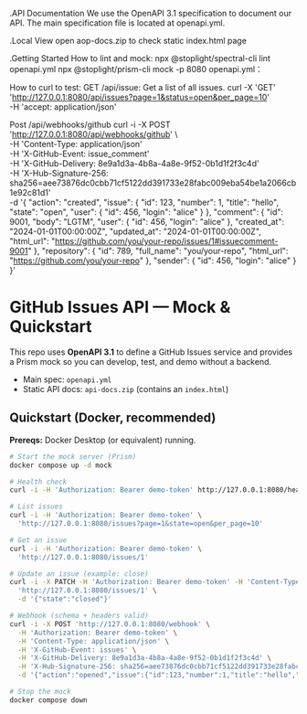 .API Documentation
We use the OpenAPI 3.1 specification to document our API. The main specification file is located at openapi.yml.

.Local View
open aop-docs.zip to check static index.html page 

.Getting Started
 How to lint and mock:
   npx @stoplight/spectral-cli lint openapi.yml
   npx @stoplight/prism-cli mock -p 8080 openapi.yml：


 How to curl to test:
   GET /api/issue: Get a list of all issues.
   curl -X 'GET' \
   'http://127.0.0.1:8080/api/issues?page=1&status=open&per_page=10' \
   -H 'accept: application/json'

  Post /api/webhooks/github 
  curl -i -X POST 'http://127.0.0.1:8080/api/webhooks/github' \                                                  
  -H 'Content-Type: application/json' \
  -H 'X-GitHub-Event: issue_comment' \
  -H 'X-GitHub-Delivery: 8e9a1d3a-4b8a-4a8e-9f52-0b1d1f2f3c4d' \
  -H 'X-Hub-Signature-256: sha256=aee73876dc0cbb71cf5122dd391733e28fabc009eba54be1a2066cb1e92c81d1' \
  -d '{
        "action": "created",
        "issue": {
          "id": 123, "number": 1, "title": "hello", "state": "open",
          "user": { "id": 456, "login": "alice" }
        },
        "comment": {
          "id": 9001, "body": "LGTM",
          "user": { "id": 456, "login": "alice" },
          "created_at": "2024-01-01T00:00:00Z",
          "updated_at": "2024-01-01T00:00:00Z",
          "html_url": "https://github.com/you/your-repo/issues/1#issuecomment-9001"
        },
        "repository": {
          "id": 789,
          "full_name": "you/your-repo",
          "html_url": "https://github.com/you/your-repo"
        },
        "sender": { "id": 456, "login": "alice" }
      }'
      
 # GitHub Issues API — Mock & Quickstart

This repo uses **OpenAPI 3.1** to define a GitHub Issues service and provides a
Prism mock so you can develop, test, and demo without a backend.

- Main spec: `openapi.yml`
- Static API docs: `api-docs.zip` (contains an `index.html`)

 ## Quickstart (Docker, recommended)

**Prereqs:** Docker Desktop (or equivalent) running.

```bash
# Start the mock server (Prism)
docker compose up -d mock

# Health check
curl -i -H 'Authorization: Bearer demo-token' http://127.0.0.1:8080/healthz

# List issues
curl -i -H 'Authorization: Bearer demo-token' \
  'http://127.0.0.1:8080/issues?page=1&state=open&per_page=10'

# Get an issue
curl -i -H 'Authorization: Bearer demo-token' \
  'http://127.0.0.1:8080/issues/1'

# Update an issue (example: close)
curl -i -X PATCH -H 'Authorization: Bearer demo-token' -H 'Content-Type: application/json' \
  'http://127.0.0.1:8080/issues/1' \
  -d '{"state":"closed"}'

# Webhook (schema + headers valid)
curl -i -X POST 'http://127.0.0.1:8080/webhook' \
  -H 'Authorization: Bearer demo-token' \
  -H 'Content-Type: application/json' \
  -H 'X-GitHub-Event: issues' \
  -H 'X-GitHub-Delivery: 8e9a1d3a-4b8a-4a8e-9f52-0b1d1f2f3c4d' \
  -H 'X-Hub-Signature-256: sha256=aee73876dc0cbb71cf5122dd391733e28fabc009eba54be1a2066cb1e92c81d1' \
  -d '{"action":"opened","issue":{"id":123,"number":1,"title":"hello","state":"open","user":{"id":456,"login":"alice"}},"repository":{"id":789,"full_name":"you/your-repo"},"sender":{"id":456,"login":"alice"}}'

# Stop the mock
docker compose down